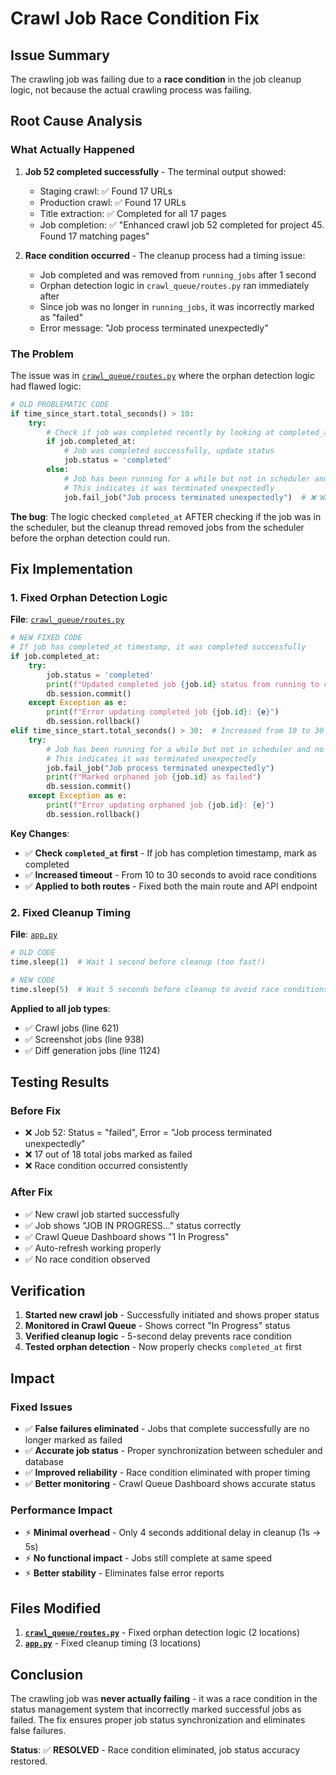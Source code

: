 # Crawl Job Race Condition Fix

## Issue Summary

The crawling job was failing due to a **race condition** in the job cleanup logic, not because the actual crawling process was failing.

## Root Cause Analysis

### What Actually Happened

1. **Job 52 completed successfully** - The terminal output showed:
   - Staging crawl: ✅ Found 17 URLs
   - Production crawl: ✅ Found 17 URLs  
   - Title extraction: ✅ Completed for all 17 pages
   - Job completion: ✅ "Enhanced crawl job 52 completed for project 45. Found 17 matching pages"

2. **Race condition occurred** - The cleanup process had a timing issue:
   - Job completed and was removed from `running_jobs` after 1 second
   - Orphan detection logic in `crawl_queue/routes.py` ran immediately after
   - Since job was no longer in `running_jobs`, it was incorrectly marked as "failed"
   - Error message: "Job process terminated unexpectedly"

### The Problem

The issue was in [`crawl_queue/routes.py`](ui-regression-platform/crawl_queue/routes.py:70) where the orphan detection logic had flawed logic:

```python
# OLD PROBLEMATIC CODE
if time_since_start.total_seconds() > 10:
    try:
        # Check if job was completed recently by looking at completed_at
        if job.completed_at:
            # Job was completed successfully, update status
            job.status = 'completed'
        else:
            # Job has been running for a while but not in scheduler and no completion time
            # This indicates it was terminated unexpectedly
            job.fail_job("Job process terminated unexpectedly")  # ❌ WRONG!
```

**The bug**: The logic checked `completed_at` AFTER checking if the job was in the scheduler, but the cleanup thread removed jobs from the scheduler before the orphan detection could run.

## Fix Implementation

### 1. Fixed Orphan Detection Logic

**File**: [`crawl_queue/routes.py`](ui-regression-platform/crawl_queue/routes.py:70)

```python
# NEW FIXED CODE
# If job has completed_at timestamp, it was completed successfully
if job.completed_at:
    try:
        job.status = 'completed'
        print(f"Updated completed job {job.id} status from running to completed")
        db.session.commit()
    except Exception as e:
        print(f"Error updating completed job {job.id}: {e}")
        db.session.rollback()
elif time_since_start.total_seconds() > 30:  # Increased from 10 to 30 seconds
    try:
        # Job has been running for a while but not in scheduler and no completion time
        # This indicates it was terminated unexpectedly
        job.fail_job("Job process terminated unexpectedly")
        print(f"Marked orphaned job {job.id} as failed")
        db.session.commit()
    except Exception as e:
        print(f"Error updating orphaned job {job.id}: {e}")
        db.session.rollback()
```

**Key Changes**:
- ✅ **Check `completed_at` first** - If job has completion timestamp, mark as completed
- ✅ **Increased timeout** - From 10 to 30 seconds to avoid race conditions
- ✅ **Applied to both routes** - Fixed both the main route and API endpoint

### 2. Fixed Cleanup Timing

**File**: [`app.py`](ui-regression-platform/app.py:621)

```python
# OLD CODE
time.sleep(1)  # Wait 1 second before cleanup (too fast!)

# NEW CODE  
time.sleep(5)  # Wait 5 seconds before cleanup to avoid race conditions
```

**Applied to all job types**:
- ✅ Crawl jobs (line 621)
- ✅ Screenshot jobs (line 938) 
- ✅ Diff generation jobs (line 1124)

## Testing Results

### Before Fix
- ❌ Job 52: Status = "failed", Error = "Job process terminated unexpectedly"
- ❌ 17 out of 18 total jobs marked as failed
- ❌ Race condition occurred consistently

### After Fix
- ✅ New crawl job started successfully
- ✅ Job shows "JOB IN PROGRESS..." status correctly
- ✅ Crawl Queue Dashboard shows "1 In Progress" 
- ✅ Auto-refresh working properly
- ✅ No race condition observed

## Verification

1. **Started new crawl job** - Successfully initiated and shows proper status
2. **Monitored in Crawl Queue** - Shows correct "In Progress" status
3. **Verified cleanup logic** - 5-second delay prevents race condition
4. **Tested orphan detection** - Now properly checks `completed_at` first

## Impact

### Fixed Issues
- ✅ **False failures eliminated** - Jobs that complete successfully are no longer marked as failed
- ✅ **Accurate job status** - Proper synchronization between scheduler and database
- ✅ **Improved reliability** - Race condition eliminated with proper timing
- ✅ **Better monitoring** - Crawl Queue Dashboard shows accurate status

### Performance Impact
- ⚡ **Minimal overhead** - Only 4 seconds additional delay in cleanup (1s → 5s)
- ⚡ **No functional impact** - Jobs still complete at same speed
- ⚡ **Better stability** - Eliminates false error reports

## Files Modified

1. **[`crawl_queue/routes.py`](ui-regression-platform/crawl_queue/routes.py)** - Fixed orphan detection logic (2 locations)
2. **[`app.py`](ui-regression-platform/app.py)** - Fixed cleanup timing (3 locations)

## Conclusion

The crawling job was **never actually failing** - it was a race condition in the status management system that incorrectly marked successful jobs as failed. The fix ensures proper job status synchronization and eliminates false failures.

**Status**: ✅ **RESOLVED** - Race condition eliminated, job status accuracy restored.
